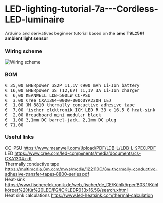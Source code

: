 # LED-lighting-tutorial-7a---Cordless-LED-luminaire

Arduino and derivatives beginner tutorial based on the **ams TSL2591 ambient light sensor**

### Wiring scheme

<p align="left">
  <img src="https://raw.githubusercontent.com/systembolaget/Microcontroller-tutorial-1a-Lux-meter/master/assets/1a%20Lux%20meter.png" title="Wiring scheme">
</p>

### BOM

<pre>
€ 35,00 ENERpower 3S2P 11,1V 6900 mAh Li-Ion battery
€ 16,00 ENERpower 3S (12,6V) 11,1V 3A Li-Ion charger
€  6,00 MEANWELL LDB-500LW CC-PSU
€  3,00 Cree CXA1304-0000-000C0YA230H LED
€  1,00 3M 8810 thermally conductive adhesive tape
€  7,00 fischer elektronik ICK LED R 33 x 16,5 G heat-sink
€  2,00 Breadboard mini modular black
€  1,00 2,1mm DC barrel-jack, 2,1mm DC plug
€ 71,00
</pre>  

### Useful links  

CC-PSU https://www.meanwell.com/Upload/PDF/LDB-L/LDB-L-SPEC.PDF  
LED https://www.cree.com/led-components/media/documents/ds-CXA1304.pdf  
Thermally conductive tape https://multimedia.3m.com/mws/media/122119O/3m-thermally-conductive-adhesive-transfer-tapes-8800-series.pdf  
Heat-sink https://www.fischerelektronik.de/web_fischer/de_DE/Kühlkörper/B03.1/Kühlkörper%20für%20LED/PG/ICKLEDR033x16.5G/search.xhtml  
Heat sink calculations https://www.led-heatsink.com/thermal-calculation  
